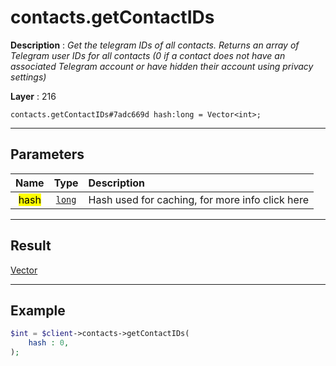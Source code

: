 # contacts.getContactIDs

**Description** : *Get the telegram IDs of all contacts\.
Returns an array of Telegram user IDs for all contacts \(0 if a contact does not have an associated Telegram account or have hidden their account using privacy settings\)*

**Layer** : 216

```tl
contacts.getContactIDs#7adc669d hash:long = Vector<int>;
```

---

## Parameters

| Name | Type | Description |
| :---: | :---: | :--- |
| <mark>hash</mark> | [`long`](type/long) | Hash used for caching, for more info click here |

---

## Result

[Vector<int>](type/int)

---

## Example

```php
$int = $client->contacts->getContactIDs(
	hash : 0,
);
```